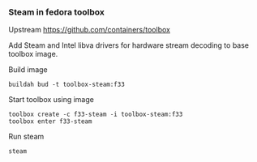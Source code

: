 ### Steam in fedora toolbox

Upstream https://github.com/containers/toolbox

Add Steam and Intel libva drivers for hardware stream decoding to base toolbox image.


Build image
```
buildah bud -t toolbox-steam:f33
```

Start toolbox using image
```
toolbox create -c f33-steam -i toolbox-steam:f33
toolbox enter f33-steam
```

Run steam
```
steam
```
